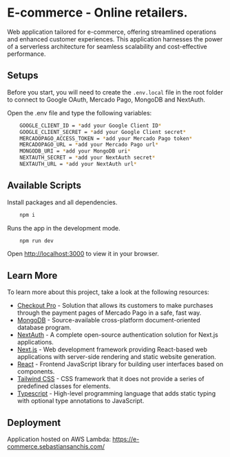 # E-commerce - Online retailers.

Web application tailored for e-commerce, offering streamlined operations and enhanced customer experiences. This application harnesses the power of a serverless architecture for seamless scalability and cost-effective performance.

## Setups

Before you start, you will need to create the <code>.env.local</code> file in the root folder to connect to Google OAuth, Mercado Pago, MongoDB and NextAuth.

Open the .env file and type the following variables:

```bash
    GOOGLE_CLIENT_ID = *add your Google Client ID*
    GOOGLE_CLIENT_SECRET = *add your Google Client secret*
    MERCADOPAGO_ACCESS_TOKEN = *add your Mercado Pago token*
    MERCADOPAGO_URL = *add your Mercado Pago url*
    MONGODB_URI = *add your MongoDB uri*
    NEXTAUTH_SECRET = *add your NextAuth secret*
    NEXTAUTH_URL = *add your NextAuth url*
```

## Available Scripts

Install packages and all dependencies.

```bash
    npm i
```

Runs the app in the development mode.

```bash
    npm run dev
```

Open [http://localhost:3000](http://localhost:3000) to view it in your browser.

## Learn More

To learn more about this project, take a look at the following resources:

- [Checkout Pro](https://www.mercadopago.com.ar/developers/en/docs/checkout-pro/landing) - Solution that allows its customers to make purchases through the payment pages of Mercado Pago in a safe, fast way.
- [MongoDB](https://www.mongodb.com/) - Source-available cross-platform document-oriented database program.
- [NextAuth](https://next-auth.js.org) - A complete open-source authentication solution for Next.js applications.
- [Next.js](https://nextjs.org/) - Web development framework providing React-based web applications with server-side rendering and static website generation.
- [React](https://reactjs.org/) - Frontend JavaScript library for building user interfaces based on components.
- [Tailwind CSS](https://tailwindcss.com/) - CSS framework that it does not provide a series of predefined classes for elements.
- [Typescript](https://www.typescriptlang.org) - High-level programming language that adds static typing with optional type annotations to JavaScript.

## Deployment

Application hosted on AWS Lambda: https://e-commerce.sebastiansanchis.com/
